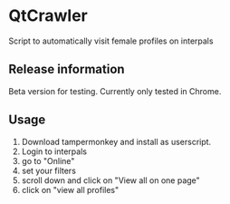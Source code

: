 # QtCrawler
Script to automatically visit female profiles on interpals

## Release information

Beta version for testing. Currently only tested in Chrome. 

## Usage

1. Download tampermonkey and install as userscript.
2. Login to interpals
3. go to "Online"
4. set your filters
5. scroll down and click on "View all on one page"
6. click on "view all profiles"

